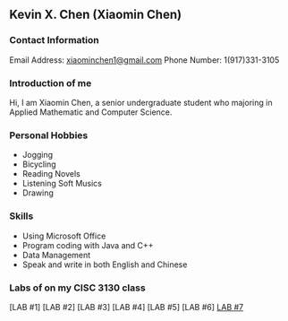 ## Kevin X. Chen (Xiaomin Chen)

### Contact Information
Email Address: xiaominchen1@gmail.com
Phone Number: 1(917)331-3105

### Introduction of me
Hi, I am Xiaomin Chen, a senior undergraduate student who majoring in Applied Mathematic and Computer Science. 

### Personal Hobbies
* Jogging 
* Bicycling
* Reading Novels
* Listening Soft Musics
* Drawing

### Skills
* Using Microsoft Office
* Program coding with Java and C++
* Data Management
* Speak and write in both English and Chinese

### Labs of on my CISC 3130 class
[LAB #1]
[LAB #2]
[LAB #3]
[LAB #4]
[LAB #5]
[LAB #6]
[LAB #7](https://github.com/1997317AXZS/1997317AXZS.github.io)

